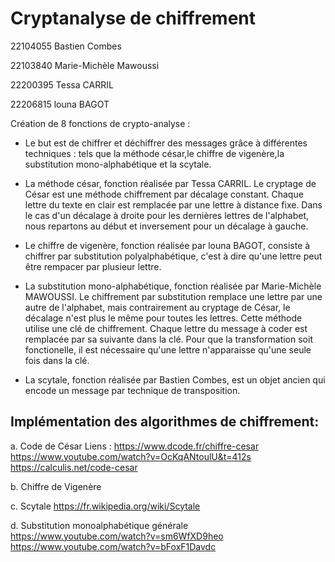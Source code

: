 # Cryptanalyse de chiffrement

22104055  Bastien Combes

22103840	Marie-Michèle	Mawoussi

22200395	Tessa	CARRIL

22206815	louna	BAGOT

Création de 8 fonctions de crypto-analyse : 

- Le but est de chiffrer et déchiffrer des messages grâce à différentes techniques : tels que la méthode césar,le chiffre de vigenère,la substitution mono-alphabétique et la scytale. 

- La méthode césar, fonction réalisée par Tessa	CARRIL. Le cryptage de César est une méthode chiffrement par décalage constant. Chaque lettre du texte en clair est remplacée par une lettre à distance fixe. Dans le cas d'un décalage à droite pour les dernières lettres de l'alphabet, nous repartons au début et inversement pour un décalage à gauche.


- Le chiffre de vigenère, fonction réalisée par louna	BAGOT, consiste à chiffrer par substitution polyalphabétique, c'est à dire qu'une lettre peut être rempacer par plusieur lettre. 

- La substitution mono-alphabétique, fonction réalisée par Marie-Michèle MAWOUSSI. Le chiffrement par substitution remplace une lettre par une autre de l'alphabet, mais contrairement au cryptage de César, le décalage n'est plus le même pour toutes les lettres. Cette méthode utilise une clé de chiffrement. Chaque lettre du message à coder est remplacée par sa suivante dans la clé. Pour que la transformation soit fonctionelle, il est nécessaire qu'une lettre n'apparaisse qu'une seule fois dans la clé. 

- La scytale, fonction réalisée par Bastien Combes, est un objet ancien qui encode un message par technique de transposition. 

## Implémentation des algorithmes de chiffrement:
a. Code de César
Liens :
https://www.dcode.fr/chiffre-cesar
https://www.youtube.com/watch?v=OcKqANtoulU&t=412s
https://calculis.net/code-cesar

b. Chiffre de Vigenère

c. Scytale
https://fr.wikipedia.org/wiki/Scytale

d. Substitution monoalphabétique générale
https://www.youtube.com/watch?v=sm6WfXD9heo
https://www.youtube.com/watch?v=bFoxF1Davdc


